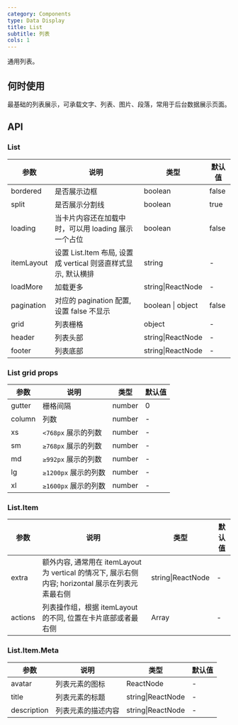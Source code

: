 ```yaml
---
category: Components
type: Data Display
title: List 
subtitle: 列表
cols: 1
---
```


通用列表。

## 何时使用

最基础的列表展示，可承载文字、列表、图片、段落，常用于后台数据展示页面。

## API

### List

| 参数     | 说明           | 类型     | 默认值       |
|----------|----------------|----------|--------------|
| bordered | 是否展示边框 | boolean   |  false  |
| split | 是否展示分割线 | boolean   |  true  |
| loading | 当卡片内容还在加载中时，可以用 loading 展示一个占位 | boolean   |  false  |
| itemLayout | 设置 List.Item 布局, 设置成 vertical 则竖直样式显示, 默认横排 | string | - |
| loadMore   | 加载更多 | string\|ReactNode   |  -  |
| pagination | 对应的 pagination 配置, 设置 false 不显示 | boolean \| object   |  false  |
| grid | 列表栅格 | object   |  -  |
| header | 列表头部 |  string\|ReactNode  |  -  |
| footer | 列表底部 |  string\|ReactNode  |  -  |

### List grid props
| 参数     | 说明           | 类型     | 默认值       |
---------|-------------|------|---------
| gutter | 栅格间隔 | number | 0 |
| column | 列数 | number | - |
| xs | `<768px` 展示的列数 | number   |  -  |
| sm | `≥768px` 展示的列数  | number   |  -  |
| md | `≥992px` 展示的列数  | number   |  -  |
| lg | `≥1200px` 展示的列数  | number   |  -  |
| xl | `≥1600px` 展示的列数  | number   |  -  |

### List.Item

| 参数     | 说明           | 类型     | 默认值       |
---------|-------------|------|---------
| extra | 额外内容, 通常用在 itemLayout 为 vertical 的情况下, 展示右侧内容; horizontal 展示在列表元素最右侧 | string\|ReactNode |  -  |
| actions | 列表操作组，根据 itemLayout 的不同, 位置在卡片底部或者最右侧 | Array<ReactNode> |  -  |

### List.Item.Meta

| 参数     | 说明           | 类型     | 默认值       |
---------|-------------|------|---------
| avatar | 列表元素的图标 | ReactNode |  -  |
| title | 列表元素的标题 | string\|ReactNode |  -  |
| description | 列表元素的描述内容 | string\|ReactNode |  -  |
